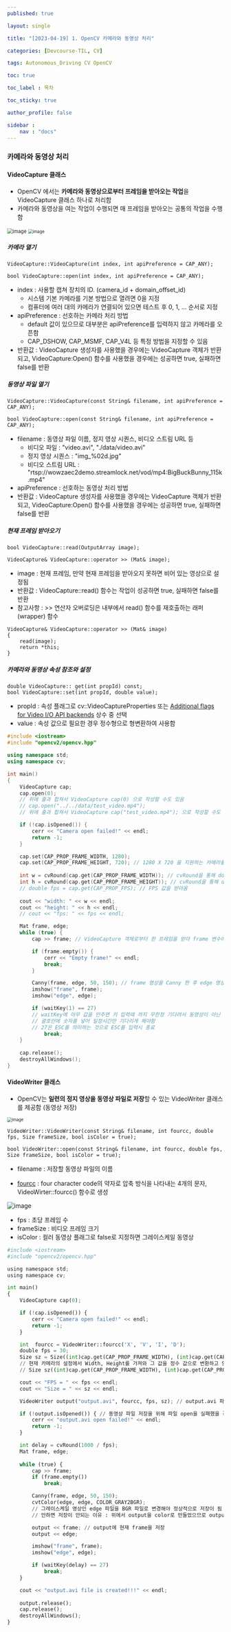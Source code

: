 ```yaml
---
published: true

layout: single

title: "[2023-04-19] 1. OpenCV 카메라와 동영상 처리"

categories: [Devcourse-TIL, CV]

tags: Autonomous_Driving CV OpenCV

toc: true

toc_label : 목차

toc_sticky: true

author_profile: false

sidebar :
    nav : "docs"
---
```


###  카메라와 동영상 처리



#### VideoCapture 클래스

- OpenCV 에서는 **카메라와 동영상으로부터 프레임을 받아오는 작업**을 VideoCapture 클래스 하나로 처리함
- 카메라와 동영상을 여는 작업이 수행되면 매 프레임을 받아오는 공통의 작업을 수행함

<img src="https://user-images.githubusercontent.com/116723552/233185772-291e2d56-c0ab-4b85-8eed-09fdfbed0714.png" alt="image" style="zoom:80%;" />

<img src="https://user-images.githubusercontent.com/116723552/233187432-7628cb44-5195-4986-b409-9f388e8f16f2.png" alt="image" style="zoom: 67%;" />



##### 카메라 열기

```
VideoCapture::VideoCapture(int index, int apiPreference = CAP_ANY);
```

```
bool VideoCapture::open(int index, int apiPreference = CAP_ANY);
```

- index : 사용할 캡쳐 장치의 ID. (camera_id + domain_offset_id)
  - 시스템 기본 카메라를 기본 방법으로 열려면 0을 지정
  - 컴퓨터에 여러 대의 카메라가 연결되어 있으면  테스트 후 0, 1, ... 순서로 지정
- apiPreference : 선호하는 카메라 처리 방법
  - default 값이 있으므로 대부분은 apiPreference를 입력하지 않고 카메라를 오픈함
  - CAP_DSHOW, CAP_MSMF, CAP_V4L 등 특정 방법을 지정할 수 있음
- 반환값 : VideoCapture 생성자를 사용했을 경우에는 VideoCapture 객체가 반환되고, VideoCapture:Open() 함수를 사용했을 경우에는 성공하면 true, 실패하면 false를 반환



##### 동영상 파일 열기

```
VideoCapture::VideoCapture(const String& filename, int apiPreference = CAP_ANY);
```

```
bool VideoCapture::open(const String& filename, int apiPreference = CAP_ANY);
```

- filename : 동영상 파일 이름, 정지 영상 시퀀스, 비디오 스트림 URL 등
  - 비디오 파일 : "video.avi", "./data/video.avi"
  - 정지 영상 시퀀스 : "img_%02d.jpg"
  - 비디오 스트림 URL :  "rtsp://wowzaec2demo.streamlock.net/vod/mp4:BigBuckBunny_115k.mp4"
- apiPreference : 선호하는 동영상 처리 방법
- 반환값 : VideoCapture 생성자를 사용했을 경우에는 VideoCapture 객체가 반환되고, VideoCapture:Open() 함수를 사용했을 경우에는 성공하면 true, 실패하면 false를 반환



##### 현재 프레임 받아오기

```
bool VideoCapture::read(OutputArray image);
```

```
VideoCapture& VideoCapture::operator >> (Mat& image);
```

- image : 현재 프레임, 만약 현재 프레임을 받아오지 못하면 비어 있는 영상으로 설정됨
- 반환값 : VideoCapture::read() 함수는 작업이 성공하면 true, 실패하면 false를 반환
- 참고사항 : >> 연산자 오버로딩은 내부에서 read() 함수를 재호출하는 래퍼(wrapper) 함수

```
VideoCapture& VideoCapture::operator >> (Mat& image)
{
	read(image);
	return *this;
}
```



##### 카메라와 동영상 속성 참조와 설정

```
double VideoCapture:: get(int propId) const;
bool VideoCapture::set(int propId, double value);
```

- propId : 속성 플래그로 cv::VideoCaptureProperties 또는 [Additional flags for Video I/O API backends](https://docs.opencv.org/4.x/d4/d15/group__videoio__flags__base.html) 상수 중 선택
- value : 속성 값으로 필요한 경우 정수형으로 형변환하여 사용함



```c++
#include <iostream>
#include "opencv2/opencv.hpp"

using namespace std;
using namespace cv;

int main()
{
	VideoCapture cap;
	cap.open(0); 
	// 위에 줄과 합쳐서 VideoCapture cap(0) 으로 작성할 수도 있음
	// cap.open("../../data/test_video.mp4"); 
	// 위에 줄과 합쳐서 VideoCapture cap("test_video.mp4"); 으로 작성할 수도 있음

	if (!cap.isOpened()) {
		cerr << "Camera open failed!" << endl;
		return -1;
	}

	cap.set(CAP_PROP_FRAME_WIDTH, 1280); 
    cap.set(CAP_PROP_FRAME_HEIGHT, 720); // 1280 X 720 을 지원하는 카메라를 다음과 같이 세팅해줄 수 있음. 동영상에서 작동 X
		
	int w = cvRound(cap.get(CAP_PROP_FRAME_WIDTH)); // cvRound을 통해 double값인 현재 프레임의 width을 반올림
	int h = cvRound(cap.get(CAP_PROP_FRAME_HEIGHT)); // cvRound을 통해 double값인 현재 프레임의 height을 반올림
	// double fps = cap.get(CAP_PROP_FPS); // FPS 값을 받아옴
    
	cout << "width: " << w << endl;
	cout << "height: " << h << endl;
    // cout << "fps: " << fps << endl;

	Mat frame, edge;
	while (true) {
		cap >> frame; // VideoCapture 객체로부터 한 프레임을 받아 frame 변수에 저장

		if (frame.empty()) {
			cerr << "Empty frame!" << endl;
			break;
		}

		Canny(frame, edge, 50, 150); // frame 영상을 Canny 한 후 edge 영상으로 만듬
		imshow("frame", frame);
		imshow("edge", edge);

		if (waitKey(1) == 27) 
		// waitKey에 아무 값을 안주면 키 입력때 까지 무한정 기다려서 동영상이 아닌 한 프레임씩 나옴 
		// 괄호안에 숫자를 넣어 일정시간만 기다리게 해야함
		// 27은 ESC를 의미하는 것으로 ESC를 입력시 종료
			break;
	}
	
	cap.release();
	destroyAllWindows();
}
```





#### VideoWriter 클래스

- OpenCV는 **일련의 정지 영상을 동영상 파일로 저장**할 수 있는 VideoWriter 클래스를 제공함 (동영상 저장)

<img src="https://user-images.githubusercontent.com/116723552/233268685-17bfd98d-5fd3-4950-b88f-4c09ed0e583b.png" alt="image" style="zoom:67%;" />

```
VideoWriter::VideoWriter(const String& filename, int fourcc, double fps, Size frameSize, bool isColor = true);
```

```
bool VideoWriter::open(const String& filename, int fourcc, double fps, Size frameSize, bool isColor = true);
```

- filename : 저장할 동영상 파일의 이름

- [fourcc](http://www.fourcc.org/codecs.php) : four character code의 약자로 압축 방식을 나타내는 4개의 문자, VideoWirter::fourcc() 함수로 생성 

![image](https://user-images.githubusercontent.com/116723552/233271504-d9eb4649-e8cd-41a8-aa69-ca6518fcc61d.png)

- fps : 초당 프레임 수
- frameSize : 비디오 프레임 크기
- isColor : 컬러 동영상 플래그로 false로 지정하면 그레이스케일 동영상



```python
#include <iostream>
#include "opencv2/opencv.hpp"

using namespace std;
using namespace cv;

int main()
{
	VideoCapture cap(0);

	if (!cap.isOpened()) {
		cerr << "Camera open failed!" << endl;
		return -1;
	}

	int  fourcc = VideoWriter::fourcc('X', 'V', 'I', 'D');
	double fps = 30;
	Size sz = Size((int)cap.get(CAP_PROP_FRAME_WIDTH), (int)cap.get(CAP_PROP_FRAME_HEIGHT)); 
	// 현재 카메라의 설정에서 Width, Height를 가져와 그 값을 정수 값으로 변환하고 Size 객체 Sz를 생성함
	// Size sz((int)cap.get(CAP_PROP_FRAME_WIDTH), (int)cap.get(CAP_PROP_FRAME_HEIGHT)); 로 바꿔 쓸 수 있음

	cout << "FPS = " << fps << endl;
	cout << "Size = " << sz << endl;

	VideoWriter output("output.avi", fourcc, fps, sz); // output.avi 파일로 저장

	if (!output.isOpened()) { // 동영상 파일 저장을 위해 파일 open을 실패했을 경우 에러문구와 함께 프로그램 종류 
		cerr << "output.avi open failed!" << endl;
		return -1;
	}

	int delay = cvRound(1000 / fps); 
	Mat frame, edge;
	
	while (true) {
		cap >> frame;
		if (frame.empty())
			break;

		Canny(frame, edge, 50, 150);
		cvtColor(edge, edge, COLOR_GRAY2BGR); 
		// 그레이스케일 영상인 edge 파일을 BGR 파일로 변경해야 정상적으로 저장이 됨
		// 안하면 저장이 안되는 이유 : 위에서 output을 color로 만들었으므로 output을 수정하든 이렇게 변환해주든 둘 중 하나를 진행해야 저장이 가능

		output << frame; // output에 현재 frame을 저장
		output << edge; 

		imshow("frame", frame);
		imshow("edge", edge);

		if (waitKey(delay) == 27)
			break;
	}

	cout << "output.avi file is created!!!" << endl;
	
	output.release();
	cap.release();
	destroyAllWindows();
}
```





